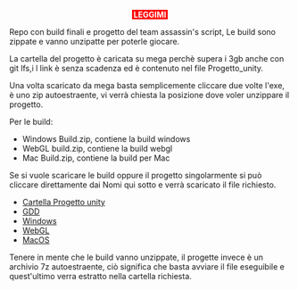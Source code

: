 <p style="text-align: center;"><span style="background-color: #ff0000; color: #ffffff;"><strong>&nbsp;LEGGIMI&nbsp;</strong></span></p>
<p>Repo con build finali e progetto del team assassin's script, Le build sono zippate e vanno unzipatte per poterle giocare.</p>
<p>La cartella del progetto &egrave; caricata su mega perch&egrave; supera i 3gb anche con git lfs,i l link &egrave; senza scadenza ed &egrave; contenuto nel file Progetto_unity.</p>
<p>Una volta scaricato da mega basta semplicemente cliccare due volte l'exe, &egrave; uno zip autoestraente, vi verr&agrave; chiesta la posizione dove voler unzippare il progetto.</p>
<p>Per le build:</p>
<ul>
<li>Windows Build.zip, contiene la build windows</li>
<li>WebGL build.zip, contiene la build webgl</li>
<li>Mac Build.zip, contiene la build per Mac</li>
</ul>
<p>Se si vuole scaricare le build oppure il progetto singolarmente si pu&ograve; cliccare direttamente dai Nomi qui sotto e verr&agrave; scaricato il file richiesto.</p>
<ul>
<li><a href="https://mega.nz/file/qFo33QiZ#RD7zKRh4DIdI1twbaUehK-pPh-E8GkUCT4dtSj6-mok">Cartella Progetto unity</a></li>
<li><a href="https://github.com/Nesquirt/Shellie_in_the_coral_reef/blob/Finally-Final/Progetto%20e%20Build/GDD_Assassins_Script.pdf">GDD</a></li>
<li><a href="https://media.githubusercontent.com/media/Nesquirt/Shellie_in_the_coral_reef/Finally-Final/Progetto%20e%20Build/Windows%20Build.zip?download=true">Windows</a></li>
<li><a href="https://media.githubusercontent.com/media/Nesquirt/Shellie_in_the_coral_reef/Finally-Final/Progetto%20e%20Build/WebGL%20Buid.zip?download=true">WebGL</a></li>
<li><a href="https://media.githubusercontent.com/media/Nesquirt/Shellie_in_the_coral_reef/Finally-Final/Progetto%20e%20Build/Mac%20build.app.zip?download=true">MacOS</a></li>
</ul>
<p>Tenere in mente che le build vanno unzippate, il progette invece &egrave; un archivio 7z autoestraente, ci&ograve; significa che basta avviare il file eseguibile e quest'ultimo verra estratto nella cartella richiesta.</p>
